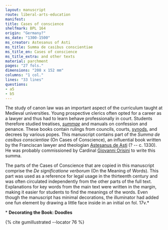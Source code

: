 ```yaml
---
layout: manuscript
route: liberal-arts-education
manifest: 
title: Cases of conscience
shelfmark: BPL 164
origin: "Germany?"
ms_date: "1300-1500"
ms_creator: Astesanus of Asti
ms_title: Summa de casibus conscientiae
ms_title_en: Cases of conscience
ms_title_extra: and other texts
material: parchment
pages: "27 fols."
dimensions: "208 x 152 mm"
columns: "1 col."
lines: "33 lines"
questions:
- a5
- b5
---
```


The study of canon law was an important aspect of the curriculum taught
at Medieval universities. Young prospective clerics often opted for a
career as a lawyer and thus had to learn behave professionally in court.
Students therefore studied treatises,
*[summae](https://en.wikipedia.org/wiki/Summa)* and manuals on
confession and penance. These books contain rulings from councils,
courts, [synods](https://en.wikipedia.org/wiki/Synod), and decrees by
various popes. This manuscript contains part of the *Summa de casibus conscientiae* (On Cases of Conscience), an influential book written by
the Franciscan lawyer and theologian [Astesanus de Asti](https://en.wikipedia.org/wiki/Astesanus_of_Asti) (? -- c. 1330).
He was probably commissioned by Cardinal [Giovanni Orisini](https://en.wikipedia.org/wiki/Giovanni_Gaetano_Orsini_(cardinal))
to write this summa.

The parts of the Cases of Conscience that are copied in this manuscript
comprise the *De significatione verborum* (On the Meaning of Words).
This part was used as a reference for legal usage in the thirteenth
century and was often circulated independently from the other parts of
the full text. Explanations for key words from the main text were
written in the margin, making it easier for students to find the
meanings of the words. Even though the manuscript has minimal
decorations, the illuminator had added one fun element by drawing a
little face inside in an initial on fol. 17v.\*

\* **Decorating the Book: Doodles**

{% cite gumillustrated --locator 76 %}
